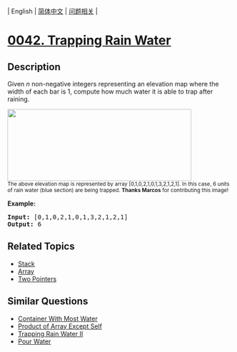 
| English | [简体中文](README.md) | [问题相关](QUESTION.md) |
# [0042. Trapping Rain Water](https://leetcode-cn.com/problems/trapping-rain-water/)
## Description
<p>Given <em>n</em> non-negative integers representing an elevation map where the width of each bar is 1, compute how much water it is able to trap after raining.</p>

<p><img src="https://assets.leetcode.com/uploads/2018/10/22/rainwatertrap.png" style="width: 412px; height: 161px;" /><br />
<small>The above elevation map is represented by array [0,1,0,2,1,0,1,3,2,1,2,1]. In this case, 6 units of rain water (blue section) are being trapped. <strong>Thanks Marcos</strong> for contributing this image!</small></p>

<p><strong>Example:</strong></p>

<pre>
<strong>Input:</strong> [0,1,0,2,1,0,1,3,2,1,2,1]
<strong>Output:</strong> 6</pre>

## Related Topics
- [Stack](https://leetcode-cn.com/tag/stack)
- [Array](https://leetcode-cn.com/tag/array)
- [Two Pointers](https://leetcode-cn.com/tag/two-pointers)
## Similar Questions
- [Container With Most Water](../0011/README_EN.md)
- [Product of Array Except Self](../0238/README_EN.md)
- [Trapping Rain Water II](../0407/README_EN.md)
- [Pour Water](../0755/README_EN.md)
